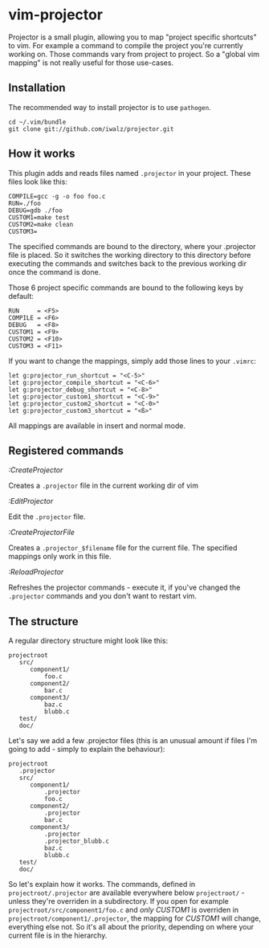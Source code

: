 vim-projector
=============

Projector is a small plugin, allowing you to map "project specific shortcuts" to vim. 
For example a command to compile the project you're currently working on. Those commands vary from project to 
project. So a "global vim mapping" is not really useful for those use-cases. 

Installation
------------

The recommended way to install projector is to use `pathogen`.

```
cd ~/.vim/bundle
git clone git://github.com/iwalz/projector.git
```

How it works
------------

This plugin adds and reads files named `.projector` in your project. These files look like this:

```
COMPILE=gcc -g -o foo foo.c
RUN=./foo
DEBUG=gdb ./foo
CUSTOM1=make test
CUSTOM2=make clean
CUSTOM3=
```

The specified commands are bound to the directory, where your .projector file is placed. So it switches the working
directory to this directory before executing the commands and switches back to the previous working dir once the command is done.

Those 6 project specific commands are bound to the following keys by default:

```
RUN     = <F5>
COMPILE = <F6>
DEBUG   = <F8>
CUSTOM1 = <F9>
CUSTOM2 = <F10>
CUSTOM3 = <F11>
```

If you want to change the mappings, simply add those lines to your `.vimrc`:

```
let g:projector_run_shortcut = "<C-5>"
let g:projector_compile_shortcut = "<C-6>"
let g:projector_debug_shortcut = "<C-8>"
let g:projector_custom1_shortcut = "<C-9>"
let g:projector_custom2_shortcut = "<C-0>"
let g:projector_custom3_shortcut = "<ß>"
```

All mappings are available in insert and normal mode. 

Registered commands
-------------------

*:CreateProjector*

Creates a `.projector` file in the current working dir of vim

*:EditProjector*

Edit the `.projector` file.

*:CreateProjectorFile*

Creates a `.projector_$filename` file for the current file. The specified mappings only work in this file.

*:ReloadProjector*

Refreshes the projector commands - execute it, if you've changed the `.projector` commands and you don't want to restart vim.

The structure
-------------

A regular directory structure might look like this:

```
projectroot
   src/
      component1/
          foo.c
      component2/
          bar.c
      component3/
          baz.c
          blubb.c
   test/
   doc/
```

Let's say we add a few .projector files (this is an unusual amount if files I'm going to add - simply to explain the behaviour):

```
projectroot
   .projector
   src/
      component1/
          .projector
          foo.c
      component2/
          .projector
          bar.c
      component3/
          .projector
          .projector_blubb.c
          baz.c
          blubb.c
   test/
   doc/
```

So let's explain how it works. The commands, defined in `projectroot/.projector` are available everywhere below `projectroot/` - 
unless they're overriden in a subdirectory. If you open for example `projectroot/src/component1/foo.c` and _only_ *CUSTOM1* is overriden
in `projectroot/component1/.projector`, the mapping for *CUSTOM1* will change, everything else not. So it's all about the priority, depending
 on where your current file is in the hierarchy.
